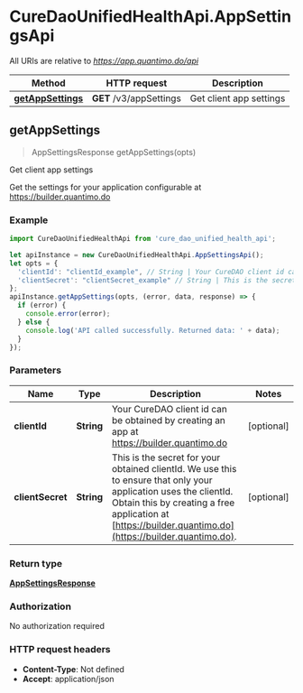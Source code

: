 # CureDaoUnifiedHealthApi.AppSettingsApi

All URIs are relative to *https://app.quantimo.do/api*

Method | HTTP request | Description
------------- | ------------- | -------------
[**getAppSettings**](AppSettingsApi.md#getAppSettings) | **GET** /v3/appSettings | Get client app settings



## getAppSettings

> AppSettingsResponse getAppSettings(opts)

Get client app settings

Get the settings for your application configurable at https://builder.quantimo.do

### Example

```javascript
import CureDaoUnifiedHealthApi from 'cure_dao_unified_health_api';

let apiInstance = new CureDaoUnifiedHealthApi.AppSettingsApi();
let opts = {
  'clientId': "clientId_example", // String | Your CureDAO client id can be obtained by creating an app at https://builder.quantimo.do
  'clientSecret': "clientSecret_example" // String | This is the secret for your obtained clientId. We use this to ensure that only your application uses the clientId.  Obtain this by creating a free application at [https://builder.quantimo.do](https://builder.quantimo.do).
};
apiInstance.getAppSettings(opts, (error, data, response) => {
  if (error) {
    console.error(error);
  } else {
    console.log('API called successfully. Returned data: ' + data);
  }
});
```

### Parameters


Name | Type | Description  | Notes
------------- | ------------- | ------------- | -------------
 **clientId** | **String**| Your CureDAO client id can be obtained by creating an app at https://builder.quantimo.do | [optional] 
 **clientSecret** | **String**| This is the secret for your obtained clientId. We use this to ensure that only your application uses the clientId.  Obtain this by creating a free application at [https://builder.quantimo.do](https://builder.quantimo.do). | [optional] 

### Return type

[**AppSettingsResponse**](AppSettingsResponse.md)

### Authorization

No authorization required

### HTTP request headers

- **Content-Type**: Not defined
- **Accept**: application/json

